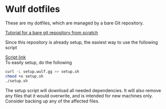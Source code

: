 # Wulf dotfiles
These are my dotfiles, which are managed by a bare Git repository.

[Tutorial for a bare git repository from scratch](https://www.atlassian.com/git/tutorials/dotfiles)

Since this repository is already setup, the easiest way to use the following script

[Script link](http://setup.wulf.gg/)  
To easily setup, do the following
```bash
curl -L setup.wulf.gg >> setup.sh
chmod +x setup.sh
./setup.sh
```
The setup script will download all needed dependencies. It will also remove any files that it would overwrite, and is intended for new machines only. Consider backing up any of the affected files.
